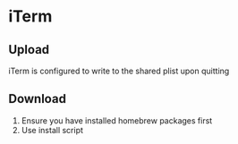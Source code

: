# iTerm

## Upload
iTerm is configured to write to the shared plist upon quitting

## Download
1. Ensure you have installed homebrew packages first
2. Use install script

